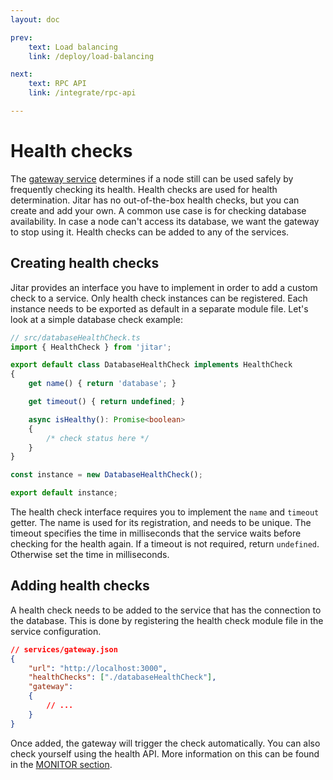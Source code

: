 ```yaml
---
layout: doc

prev:
    text: Load balancing
    link: /deploy/load-balancing

next:
    text: RPC API
    link: /integrate/rpc-api

---
```


# Health checks

The [gateway service](../fundamentals/runtime-services#gateway) determines if a node still can be used safely by frequently checking its health. Health checks are used for health determination. Jitar has no out-of-the-box health checks, but you can create and add your own. A common use case is for checking database availability. In case a node can't access its database, we want the gateway to stop using it. Health checks can be added to any of the services.

## Creating health checks

Jitar provides an interface you have to implement in order to add a custom check to a service. Only health check instances can be registered. Each instance needs to be exported as default in a separate module file. Let's look at a simple database check example:

```ts
// src/databaseHealthCheck.ts
import { HealthCheck } from 'jitar';

export default class DatabaseHealthCheck implements HealthCheck
{
    get name() { return 'database'; }

    get timeout() { return undefined; }

    async isHealthy(): Promise<boolean>
    {
        /* check status here */
    }
}

const instance = new DatabaseHealthCheck();

export default instance;
```

The health check interface requires you to implement the `name` and  `timeout` getter. The name is used for its registration, and needs to be unique. The timeout specifies the time in milliseconds that the service waits before checking for the health again. If a timeout is not required, return `undefined`. Otherwise set the time in milliseconds.

## Adding health checks

A health check needs to be added to the service that has the connection to the database. This is done by registering the health check module file in the service configuration.

```json
// services/gateway.json
{
    "url": "http://localhost:3000",
    "healthChecks": ["./databaseHealthCheck"],
    "gateway":
    {
        // ...
    }
}
```

Once added, the gateway will trigger the check automatically. You can also check yourself using the health API. More information on this can be found in the [MONITOR section](../monitor/health).
